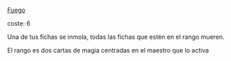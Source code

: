 [Fuego](Fuego.md)

coste: 6

Una de tus fichas se inmola, todas las fichas que estén en el rango mueren.

El rango es dos cartas de magia centradas en el maestro que lo activa